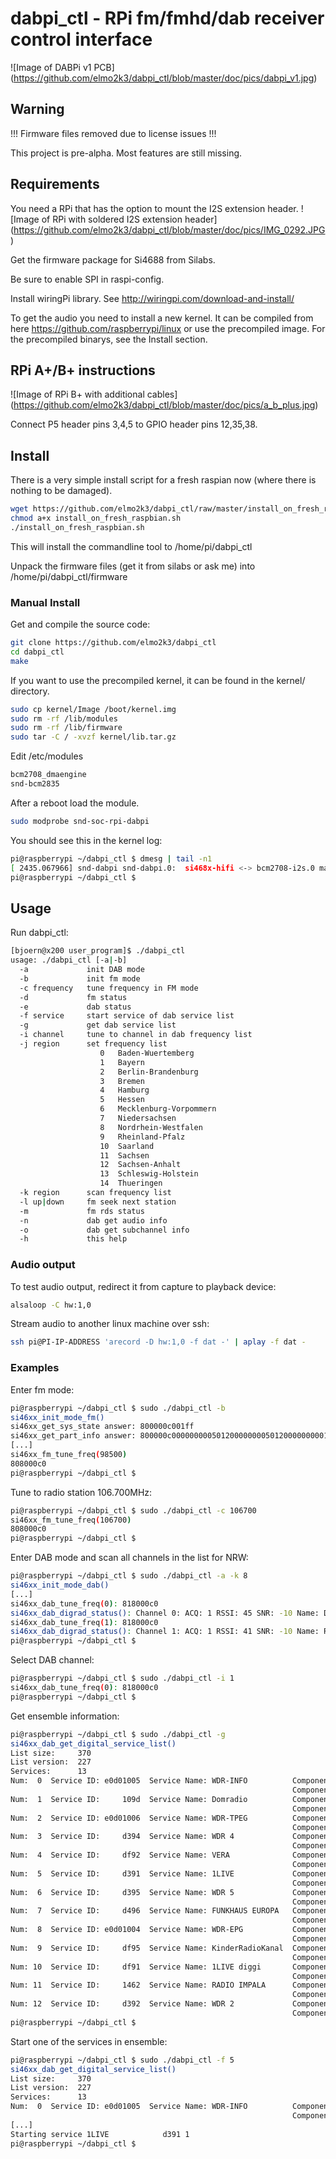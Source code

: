 # dabpi_ctl - RPi fm/fmhd/dab receiver control interface

![Image of DABPi v1 PCB]
(https://github.com/elmo2k3/dabpi_ctl/blob/master/doc/pics/dabpi_v1.jpg)

## Warning

!!! Firmware files removed due to license issues !!!

This project is pre-alpha. Most features are still missing.

## Requirements

You need a RPi that has the option to mount the I2S extension header.
![Image of RPi with soldered I2S extension header]
(https://github.com/elmo2k3/dabpi_ctl/blob/master/doc/pics/IMG_0292.JPG)

Get the firmware package for Si4688 from Silabs.

Be sure to enable SPI in raspi-config.

Install wiringPi library. See http://wiringpi.com/download-and-install/

To get the audio you need to install a new kernel. It can be compiled from here
https://github.com/raspberrypi/linux or use the precompiled image. For the precompiled binarys, see the Install section.

## RPi A+/B+ instructions
![Image of RPi B+ with additional cables]
(https://github.com/elmo2k3/dabpi_ctl/blob/master/doc/pics/a_b_plus.jpg)

Connect P5 header pins 3,4,5 to GPIO header pins 12,35,38.

## Install

There is a very simple install script for a fresh raspian now (where there is nothing to be damaged).

```bash
wget https://github.com/elmo2k3/dabpi_ctl/raw/master/install_on_fresh_raspbian.sh
chmod a+x install_on_fresh_raspbian.sh
./install_on_fresh_raspbian.sh
```
This will install the commandline tool to /home/pi/dabpi_ctl

Unpack the firmware files (get it from silabs or ask me) into /home/pi/dabpi_ctl/firmware

### Manual Install

Get and compile the source code:

```bash
git clone https://github.com/elmo2k3/dabpi_ctl
cd dabpi_ctl
make
```
If you want to use the precompiled kernel, it can be found in the kernel/ directory.

```bash
sudo cp kernel/Image /boot/kernel.img
sudo rm -rf /lib/modules
sudo rm -rf /lib/firmware
sudo tar -C / -xvzf kernel/lib.tar.gz
```
Edit /etc/modules
```bash
bcm2708_dmaengine
snd-bcm2835
```
After a reboot load the module.

```bash
sudo modprobe snd-soc-rpi-dabpi
```
You should see this in the kernel log:
```bash
pi@raspberrypi ~/dabpi_ctl $ dmesg | tail -n1
[ 2435.067966] snd-dabpi snd-dabpi.0:  si468x-hifi <-> bcm2708-i2s.0 mapping ok
pi@raspberrypi ~/dabpi_ctl $
```

## Usage

Run dabpi_ctl:

```bash
[bjoern@x200 user_program]$ ./dabpi_ctl
usage: ./dabpi_ctl [-a|-b]
  -a             init DAB mode
  -b             init fm mode
  -c frequency   tune frequency in FM mode
  -d             fm status
  -e             dab status
  -f service     start service of dab service list
  -g             get dab service list
  -i channel     tune to channel in dab frequency list
  -j region      set frequency list
                    0   Baden-Wuertemberg
                    1   Bayern
                    2   Berlin-Brandenburg
                    3   Bremen
                    4   Hamburg
                    5   Hessen
                    6   Mecklenburg-Vorpommern
                    7   Niedersachsen
                    8   Nordrhein-Westfalen
                    9   Rheinland-Pfalz
                    10  Saarland
                    11  Sachsen
                    12  Sachsen-Anhalt
                    13  Schleswig-Holstein
                    14  Thueringen
  -k region      scan frequency list
  -l up|down     fm seek next station
  -m             fm rds status
  -n             dab get audio info
  -o             dab get subchannel info
  -h             this help
```

### Audio output

To test audio output, redirect it from capture to playback device:

```bash
alsaloop -C hw:1,0
```
Stream audio to another linux machine over ssh:

```bash
ssh pi@PI-IP-ADDRESS 'arecord -D hw:1,0 -f dat -' | aplay -f dat -
```

### Examples

Enter fm mode:

```bash
pi@raspberrypi ~/dabpi_ctl $ sudo ./dabpi_ctl -b
si46xx_init_mode_fm()
si46xx_get_sys_state answer: 800000c001ff
si46xx_get_part_info answer: 800000c0000000005012000000005012000000000100
[...]
si46xx_fm_tune_freq(98500)
808000c0
pi@raspberrypi ~/dabpi_ctl $
```

Tune to radio station 106.700MHz:

```bash
pi@raspberrypi ~/dabpi_ctl $ sudo ./dabpi_ctl -c 106700
si46xx_fm_tune_freq(106700)
808000c0
pi@raspberrypi ~/dabpi_ctl $
```

Enter DAB mode and scan all channels in the list for NRW:

```bash
pi@raspberrypi ~/dabpi_ctl $ sudo ./dabpi_ctl -a -k 8
si46xx_init_mode_dab()
[...]
si46xx_dab_tune_freq(0): 818000c0
si46xx_dab_digrad_status(): Channel 0: ACQ: 1 RSSI: 45 SNR: -10 Name: DR Deutschland
si46xx_dab_tune_freq(1): 818000c0
si46xx_dab_digrad_status(): Channel 1: ACQ: 1 RSSI: 41 SNR: -10 Name: Radio fuer NRW
pi@raspberrypi ~/dabpi_ctl $
```

Select DAB channel:

```bash
pi@raspberrypi ~/dabpi_ctl $ sudo ./dabpi_ctl -i 1
si46xx_dab_tune_freq(0): 818000c0
pi@raspberrypi ~/dabpi_ctl $
```

Get ensemble information:

```bash
pi@raspberrypi ~/dabpi_ctl $ sudo ./dabpi_ctl -g
si46xx_dab_get_digital_service_list()
List size:     370
List version:  227
Services:      13
Num:  0  Service ID: e0d01005  Service Name: WDR-INFO          Component ID: 49162
                                                               Component ID: 49162
Num:  1  Service ID:     109d  Service Name: Domradio          Component ID: 12
                                                               Component ID: 0
Num:  2  Service ID: e0d01006  Service Name: WDR-TPEG          Component ID: 49163
                                                               Component ID: 0
Num:  3  Service ID:     d394  Service Name: WDR 4             Component ID: 14
                                                               Component ID: 0
Num:  4  Service ID:     df92  Service Name: VERA              Component ID: 8
                                                               Component ID: 0
Num:  5  Service ID:     d391  Service Name: 1LIVE             Component ID: 1
                                                               Component ID: 0
Num:  6  Service ID:     d395  Service Name: WDR 5             Component ID: 4
                                                               Component ID: 0
Num:  7  Service ID:     d496  Service Name: FUNKHAUS EUROPA   Component ID: 5
                                                               Component ID: 0
Num:  8  Service ID: e0d01004  Service Name: WDR-EPG           Component ID: 49161
                                                               Component ID: 0
Num:  9  Service ID:     df95  Service Name: KinderRadioKanal  Component ID: 2
                                                               Component ID: 0
Num: 10  Service ID:     df91  Service Name: 1LIVE diggi       Component ID: 3
                                                               Component ID: 0
Num: 11  Service ID:     1462  Service Name: RADIO IMPALA      Component ID: 13
                                                               Component ID: 0
Num: 12  Service ID:     d392  Service Name: WDR 2             Component ID: 7
                                                               Component ID: 0
pi@raspberrypi ~/dabpi_ctl $
```

Start one of the services in ensemble:

```bash
pi@raspberrypi ~/dabpi_ctl $ sudo ./dabpi_ctl -f 5
si46xx_dab_get_digital_service_list()
List size:     370
List version:  227
Services:      13
Num:  0  Service ID: e0d01005  Service Name: WDR-INFO          Component ID: 49162
                                                               Component ID: 49162
[...]
Starting service 1LIVE            d391 1
pi@raspberrypi ~/dabpi_ctl $
```
